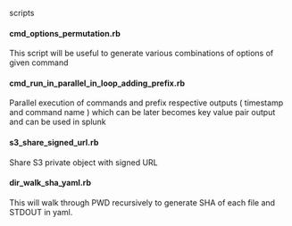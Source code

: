scripts
#### cmd_options_permutation.rb
This script will be useful to generate various combinations of options of given command

#### cmd_run_in_parallel_in_loop_adding_prefix.rb
Parallel execution of commands and prefix respective outputs ( timestamp and command name ) which can be later becomes key value pair output and can be used in splunk

#### s3_share_signed_url.rb
Share S3 private object with signed URL 

#### dir_walk_sha_yaml.rb
This will walk through PWD recursively to generate SHA of each file and STDOUT in yaml.
